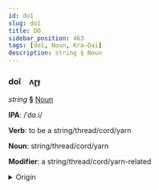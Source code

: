 ```yaml
---
id: doî
slug: doî
title: DO
sidebar_position: 463
tags: [doî, Noun, Kra-Dai]
description: string § Noun
---
```


### doî&emsp;<span kind="abugida">ʌɽɟ</span>

*string* **§** [Noun](../../tags/Noun)

**IPA**: /ˈdɑ.i/

**Verb**: to be a string/thread/cord/yarn

**Noun**: string/thread/cord/yarn

**Modifier**: a string/thread/cord/yarn-related

<details>
    <summary>Origin</summary>
    Thai ด้าย dâai /daːj˥˩/<br/>
    <em>Kra-Dai Language Family</em>
</details>